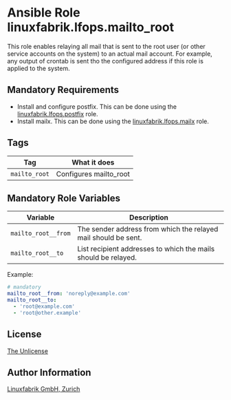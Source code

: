 # Ansible Role linuxfabrik.lfops.mailto_root

This role enables relaying all mail that is sent to the root user (or other service accounts on the system) to an actual mail account. For example, any output of crontab is sent tho the configured address if this role is applied to the system.


## Mandatory Requirements

* Install and configure postfix. This can be done using the [linuxfabrik.lfops.postfix](https://github.com/Linuxfabrik/lfops/tree/main/roles/postfix) role.
* Install mailx. This can be done using the [linuxfabrik.lfops.mailx](https://github.com/Linuxfabrik/lfops/tree/main/roles/mailx) role.


## Tags

| Tag           | What it does           |
| ---           | ------------           |
| `mailto_root` | Configures mailto_root |


## Mandatory Role Variables

| Variable            | Description                                                    |
| --------            | -----------                                                    |
| `mailto_root__from` | The sender address from which the relayed mail should be sent. |
| `mailto_root__to`   | List recipient addresses to which the mails should be relayed. |

Example:
```yaml
# mandatory
mailto_root__from: 'noreply@example.com'
mailto_root__to:
  - 'root@example.com'
  - 'root@other.example'
```


## License

[The Unlicense](https://unlicense.org/)


## Author Information

[Linuxfabrik GmbH, Zurich](https://www.linuxfabrik.ch)

